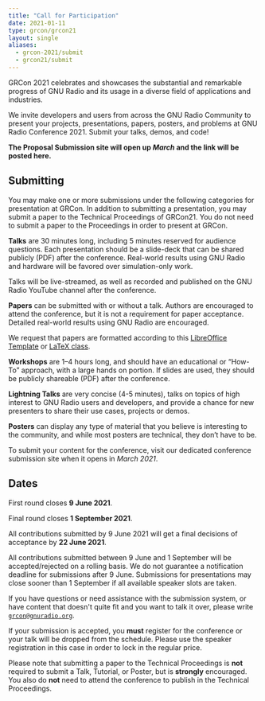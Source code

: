 ```yaml
---
title: "Call for Participation"
date: 2021-01-11
type: grcon/grcon21
layout: single
aliases:
  - grcon-2021/submit
  - grcon21/submit
---
```


<!-- # >>  [Click here to submit a proposal!](https://pretalx.gnuradio.org/grcon21/cfp) << -->

GRCon 2021 celebrates and showcases the substantial and remarkable progress of
GNU Radio and its usage in a diverse field of applications and industries.

We invite developers and users from across the GNU Radio Community to present your
projects, presentations, papers, posters, and problems at GNU Radio Conference
2021. Submit your talks, demos, and code!

**The Proposal Submission site will open up _March_ and the link will be posted here.**

## Submitting

You may make one or more submissions under the following categories for
presentation at GRCon. In addition to submitting a presentation, you may submit
a paper to the Technical Proceedings of GRCon21. You do not need to submit a
paper to the Proceedings in order to present at GRCon.

**Talks** are 30 minutes long, including 5 minutes reserved for audience
questions. Each presentation should be a slide-deck that can be shared publicly
(PDF) after the conference. Real-world results using GNU Radio and hardware
will be favored over simulation-only work.

Talks will be live-streamed, as well as recorded and published on the GNU Radio YouTube channel after the
conference.

**Papers** can be submitted with or without a talk.  Authors are encouraged to
attend the conference, but it is not a requirement for paper acceptance.
Detailed real-world results using GNU Radio are encouraged.

We request that papers are formatted according to this [LibreOffice
Template](/grcon_format_libreoffice.odt) or [LaTeX class](/grcon.tar.gz).

**Workshops** are 1–4 hours long, and should have an educational or “How-To”
approach, with a large hands on portion. If slides are used, they should be
publicly shareable (PDF) after the conference.

**Lightning Talks** are very concise (4-5 minutes), talks on topics of high
interest to GNU Radio users and developers, and provide a chance for new
presenters to share their use cases, projects or demos.

**Posters** can display any type of material that you believe is interesting to
the community, and while most posters are technical, they don’t have to be.

To submit your content for the conference, visit our dedicated conference
submission site when it opens in _March 2021_.
<!-- [submission site](https://pretalx.gnuradio.org/grcon21/cfp). -->

## Dates

First round closes **9 June 2021**.

Final round closes **1 September 2021**.

All contributions submitted by 9 June 2021 will get a final decisions of
acceptance by **22 June 2021**.

All contributions submitted between 9 June and 1 September will be
accepted/rejected on a rolling basis. We do not guarantee a notification
deadline for submissions after 9 June. Submissions for presentations may close
sooner than 1 September if all available speaker slots are taken.

If you have questions or need assistance with the submission system, or have
content that doesn't quite fit and you want to talk it over, please write
[`grcon@gnuradio.org`](mailto:grcon@gnuradio.org). 

If your submission is accepted, you **must** register for the conference or
your talk will be dropped from the schedule. Please use the speaker registration
in this case in order to lock in the regular price.

Please note that submitting a paper to the Technical Proceedings is **not**
required to submit a Talk, Tutorial, or Poster, but is **strongly** encouraged.
You also do **not** need to attend the conference to publish in the Technical
Proceedings.

